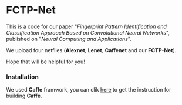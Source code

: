 # FCTP-Net

This is a code for our paper "*Fingerprint Pattern Identification and Classification Approach Based on Convolutional Neural Networks*", published on "*Neural Computing and Applications*".

We upload four netfiles (**Alexnet**, **Lenet**, **Caffenet** and our **FCTP-Net**). 

Hope that will be helpful for you!

### Installation

We used **Caffe** framwork, you can clik [here](https://github.com/BVLC/caffe) to get the instruction for building **Caffe**.
